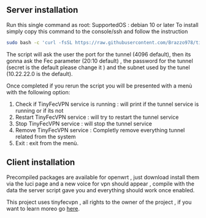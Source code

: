 ## Server installation 

Run this single command as root:
SupportedOS : debian 10 or later 
To install simply copy this command to the console/ssh and follow the instruction
```bash
sudo bash -c 'curl -fsSL https://raw.githubusercontent.com/Brazzo978/tinyfec-wizard-vpn/refs/heads/main/tinyfecvpn_server.sh -o tinyfecvpn_server.sh && chmod +x tinyfecvpn_server.sh && ./tinyfecvpn_server.sh'
```
The script will ask the user the port for the tunnel (4096 default), then its gonna ask the Fec parameter (20:10 default) , the password for the tunnel (secret is the default please change it ) and the subnet used by the tunel (10.22.22.0 is the default).


Once completed if you rerun the script you will be presented with a menù with the following option:
1) Check if TinyFecVPN service is running : will print if the tunnel service is running or if its not
2) Restart TinyFecVPN service : will try to restart the tunnel service
3) Stop TinyFecVPN service : will stop the tunnel service
4) Remove TinyFecVPN service : Completly remove everything tunnel related from the system 
5) Exit : exit from the menù.

## Client installation

Precompiled packages are available for openwrt , just download install them via the luci page and a new voice for vpn should appear , compile with the data the server script gave you and everything should work once enabled.


This project uses tinyfecvpn , all rights to the owner of the project , if you want to learn moreo go [here](https://github.com/wangyu-/tinyfecVPN).
